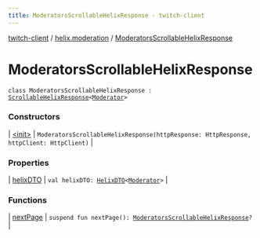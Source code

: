 ```yaml
---
title: ModeratorsScrollableHelixResponse - twitch-client
---
```


[twitch-client](../../index.html) / [helix.moderation](../index.html) / [ModeratorsScrollableHelixResponse](./index.html)

# ModeratorsScrollableHelixResponse

`class ModeratorsScrollableHelixResponse : `[`ScrollableHelixResponse`](../../helix.http.model/-scrollable-helix-response/index.html)`<`[`Moderator`](../../helix.moderation.model/-moderator/index.html)`>`

### Constructors

| [&lt;init&gt;](-init-.html) | `ModeratorsScrollableHelixResponse(httpResponse: HttpResponse, httpClient: HttpClient)` |

### Properties

| [helixDTO](helix-d-t-o.html) | `val helixDTO: `[`HelixDTO`](../../helix.http.model/-helix-d-t-o/index.html)`<`[`Moderator`](../../helix.moderation.model/-moderator/index.html)`>` |

### Functions

| [nextPage](next-page.html) | `suspend fun nextPage(): `[`ModeratorsScrollableHelixResponse`](./index.html)`?` |

